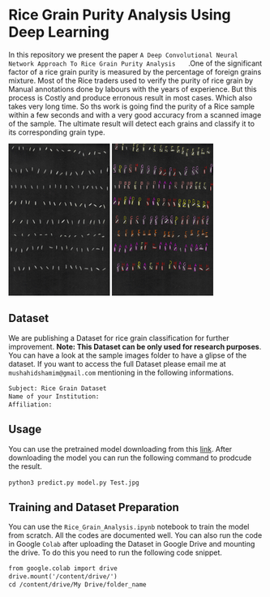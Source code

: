 # Rice Grain Purity Analysis Using Deep Learning
In this repository we present the paper ```A Deep Convolutional Neural Network Approach To Rice Grain Purity Analysis	``` .One of the significant factor of a rice grain purity is measured by the percentage of foreign grains mixture. Most of the Rice traders used to verify the purity of rice grain by Manual annotations done by labours with the years of experience. But this process is Costly and produce erronous result in most cases. Which also takes very long time. So ths work is going find the purity of a Rice sample within a few seconds and with a very good accuracy from a scanned image of the sample. 
The ultimate result will detect each grains and classify it to its corresponding grain type. 

<img src="https://github.com/Mushahid2521/Rice-Grain-Purity-Analysis-Using-Deep-Learning/blob/master/images/Test15.jpg?raw=1" alt="Image" height="300" width="200"/> <img src="https://github.com/Mushahid2521/Rice-Grain-Purity-Analysis-Using-Deep-Learning/blob/master/images/predicted_img.jpg?raw=1" alt="Image" height="300" width="200"/> 

## Dataset
We are publishing a Dataset for rice grain classification for further improvement. **Note: This Dataset can be only used for research purposes**. You can have a look at the sample images folder to have a glipse of the dataset. 
If you want to access the full Dataset please email me at ```mushahidshamim@gmail.com``` mentioning in the following informations.

```
Subject: Rice Grain Dataset
Name of your Institution:
Affiliation:  
```

## Usage
You can use the pretrained model downloading from this [link](https://drive.google.com/open?id=1Pw7f619X7WqKxGbhvGJdiTpUu2QqJhXe). After downloading the model you can run the following command to prodcude the result.

```python3 predict.py model.py Test.jpg```

## Training and Dataset Preparation
You can use the ```Rice_Grain_Analysis.ipynb``` notebook to train the model from scratch. All the codes are documented well. You can also run the code in Google ```Colab``` after uploading the Dataset in Google Drive and mounting the drive. To do this you need to run the following code snippet.
```
from google.colab import drive
drive.mount('/content/drive/')
cd /content/drive/My Drive/folder_name
```

